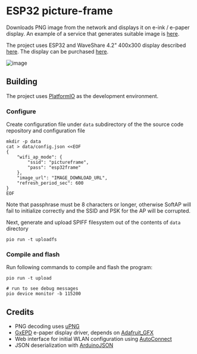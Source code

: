 
# ESP32 picture-frame

Downloads PNG image from the network and displays it on e-ink /
e-paper display.
An example of a service that generates suitable image is [here](https://github.com/tsaarni/weather-pictureframe-functions).

The project uses ESP32 and WaveShare 4.2" 400x300 display described
[here](https://www.waveshare.com/wiki/4.2inch_e-Paper_Module).
The display can be purchased
[here](https://waveshare.aliexpress.com/store/407494).

![image](https://i.imgur.com/RZB5srZ.jpg)


## Building

The project uses [PlatformIO](https://platformio.org/) as the development environment.


### Configure

Create configuration file under `data` subdirectory of the the source
code repository and configuration file

    mkdir -p data
    cat > data/config.json <<EOF
    {
        "wifi_ap_mode": {
            "ssid": "pictureframe",
            "pass": "esp32frame"
        },
        "image_url": "IMAGE_DOWNLOAD_URL",
        "refresh_period_sec": 600
    }
    EOF

Note that passphrase must be 8 characters or longer, otherwise SoftAP
will fail to initialize correctly and the SSID and PSK for the AP will
be corrupted.

Next, generate and upload SPIFF filesystem out of the contents of
`data` directory

    pio run -t uploadfs


### Compile and flash

Run following commands to compile and flash the program:

    pio run -t upload

    # run to see debug messages
    pio device monitor -b 115200


## Credits

* PNG decoding uses [uPNG](https://github.com/elanthis/upng)
* [GxEPD](https://github.com/ZinggJM/GxEPD) e-paper display driver, depends on [Adafruit_GFX](https://github.com/adafruit/Adafruit-GFX-Library)
* Web interface for initial WLAN configuration using [AutoConnect](https://github.com/Hieromon/AutoConnect)
* JSON deserialization with [ArduinoJSON](https://github.com/bblanchon/ArduinoJson)

